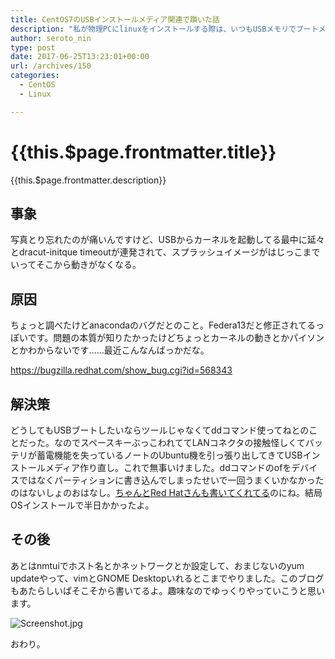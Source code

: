 ```yaml
---
title: CentOS7のUSBインストールメディア関連で躓いた話
description: "私が物理PCにlinuxをインストールする際は、いつもUSBメモリでブートメディアを作ってます。Windowsでisoイメージを落としてきて、それをUSBメモリにUNetbootinを使って燒き、対象のPCの起動デバイス読み込み順をBIOSから変更し、USBぶっさして起動するといった流れです。なんのことはないんですけど、今回のあたらしいぱそこそにCentOS7をインストールする際にうまくいかんかった。"
author: seroto_nin
type: post
date: 2017-06-25T13:23:01+00:00
url: /archives/150
categories:
  - CentOS
  - Linux

---
```

# {{this.$page.frontmatter.title}}

<Date/><CategoriesPerPost/>

{{this.$page.frontmatter.description}}
  
<!--more-->

## 事象

写真とり忘れたのが痛いんですけど、USBからカーネルを起動してる最中に延々とdracut-initque timeoutが連発されて、スプラッシュイメージがはじっこまでいってそこから動きがなくなる。

## 原因

ちょっと調べたけどanacondaのバグだとのこと。Federa13だと修正されてるっぽいです。問題の本質が知りたかったけどちょっとカーネルの動きとかパイソンとかわからないです……最近こんなんばっかだな。
  
<https://bugzilla.redhat.com/show_bug.cgi?id=568343>

## 解決策

どうしてもUSBブートしたいならツールじゃなくてddコマンド使ってねとのことだった。なのでスペースキーぶっこわれててLANコネクタの接触怪しくてバッテリが蓄電機能を失っているノートのUbuntu機を引っ張り出してきてUSBインストールメディア作り直し。これで無事いけました。ddコマンドのofをデバイスではなくパーティションに書き込んでしまったせいで一回うまくいかなかったのはないしょのおはなし。[ちゃんとRed Hatさんも書いてくれてる][1]のにね。結局OSインストールで半日かかったよ。

## その後

あとはnmtuiでホスト名とかネットワークとか設定して、おまじないのyum updateやって、vimとGNOME Desktopいれるとこまでやりました。このブログもあたらしいぱそこそから書いてるよ。趣味なのでゆっくりやっていこうと思います。

![Screenshot.jpg](./Screenshot.jpg)

おわり。

 [1]: https://access.redhat.com/documentation/ja-JP/Red_Hat_Enterprise_Linux/7/html/Installation_Guide/sect-making-usb-media.html
